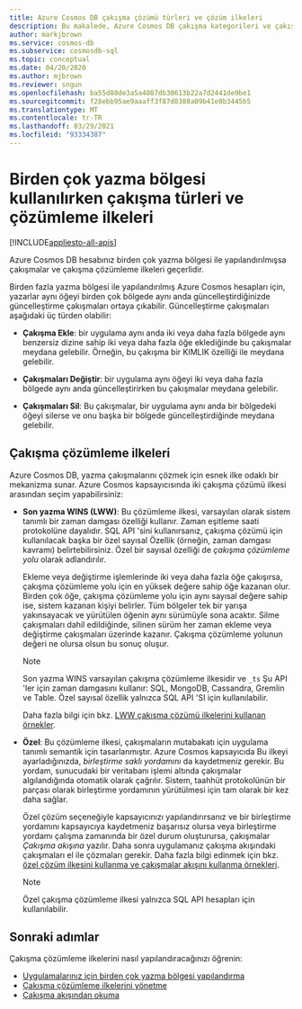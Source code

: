 ```yaml
---
title: Azure Cosmos DB çakışma çözümü türleri ve çözüm ilkeleri
description: Bu makalede, Azure Cosmos DB çakışma kategorileri ve çakışma çözümleme ilkeleri açıklanmaktadır.
author: markjbrown
ms.service: cosmos-db
ms.subservice: cosmosdb-sql
ms.topic: conceptual
ms.date: 04/20/2020
ms.author: mjbrown
ms.reviewer: sngun
ms.openlocfilehash: ba55d88de3a5a4087db30613b22a7d2441de9be1
ms.sourcegitcommit: f28ebb95ae9aaaff3f87d8388a09b41e0b3445b5
ms.translationtype: MT
ms.contentlocale: tr-TR
ms.lasthandoff: 03/29/2021
ms.locfileid: "93334387"
---
```

# <a name="conflict-types-and-resolution-policies-when-using-multiple-write-regions"></a>Birden çok yazma bölgesi kullanılırken çakışma türleri ve çözümleme ilkeleri
[!INCLUDE[appliesto-all-apis](includes/appliesto-all-apis.md)]

Azure Cosmos DB hesabınız birden çok yazma bölgesi ile yapılandırılmışsa çakışmalar ve çakışma çözümleme ilkeleri geçerlidir.

Birden fazla yazma bölgesi ile yapılandırılmış Azure Cosmos hesapları için, yazarlar aynı öğeyi birden çok bölgede aynı anda güncelleştirdiğinizde güncelleştirme çakışmaları ortaya çıkabilir. Güncelleştirme çakışmaları aşağıdaki üç türden olabilir:

* **Çakışma Ekle**: bir uygulama aynı anda iki veya daha fazla bölgede aynı benzersiz dizine sahip iki veya daha fazla öğe eklediğinde bu çakışmalar meydana gelebilir. Örneğin, bu çakışma bir KIMLIK özelliği ile meydana gelebilir.

* **Çakışmaları Değiştir**: bir uygulama aynı öğeyi iki veya daha fazla bölgede aynı anda güncelleştirirken bu çakışmalar meydana gelebilir.

* **Çakışmaları Sil**: Bu çakışmalar, bir uygulama aynı anda bir bölgedeki öğeyi silerse ve onu başka bir bölgede güncelleştirdiğinde meydana gelebilir.

## <a name="conflict-resolution-policies"></a>Çakışma çözümleme ilkeleri

Azure Cosmos DB, yazma çakışmalarını çözmek için esnek ilke odaklı bir mekanizma sunar. Azure Cosmos kapsayıcısında iki çakışma çözümü ilkesi arasından seçim yapabilirsiniz:

* **Son yazma WINS (LWW)**: Bu çözümleme ilkesi, varsayılan olarak sistem tanımlı bir zaman damgası özelliği kullanır. Zaman eşitleme saati protokolüne dayalıdır. SQL API 'sini kullanırsanız, çakışma çözümü için kullanılacak başka bir özel sayısal Özellik (örneğin, zaman damgası kavramı) belirtebilirsiniz. Özel bir sayısal özelliği de *çakışma çözümleme yolu* olarak adlandırılır. 

  Ekleme veya değiştirme işlemlerinde iki veya daha fazla öğe çakışırsa, çakışma çözümleme yolu için en yüksek değere sahip öğe kazanan olur. Birden çok öğe, çakışma çözümleme yolu için aynı sayısal değere sahip ise, sistem kazanan kişiyi belirler. Tüm bölgeler tek bir yarışa yakınsayacak ve yürütülen öğenin aynı sürümüyle sona acaktır. Silme çakışmaları dahil edildiğinde, silinen sürüm her zaman ekleme veya değiştirme çakışmaları üzerinde kazanır. Çakışma çözümleme yolunun değeri ne olursa olsun bu sonuç oluşur.

  > [!NOTE]
  > Son yazma WINS varsayılan çakışma çözümleme ilkesidir ve `_ts` Şu API 'ler için zaman damgasını kullanır: SQL, MongoDB, Cassandra, Gremlin ve Table. Özel sayısal özellik yalnızca SQL API 'SI için kullanılabilir.

  Daha fazla bilgi için bkz. [LWW çakışma çözümü ilkelerini kullanan örnekler](how-to-manage-conflicts.md).

* **Özel**: Bu çözümleme ilkesi, çakışmaların mutabakatı için uygulama tanımlı semantik için tasarlanmıştır. Azure Cosmos kapsayıcıda Bu ilkeyi ayarladığınızda, *birleştirme saklı yordamını* da kaydetmeniz gerekir. Bu yordam, sunucudaki bir veritabanı işlemi altında çakışmalar algılandığında otomatik olarak çağrılır. Sistem, taahhüt protokolünün bir parçası olarak birleştirme yordamının yürütülmesi için tam olarak bir kez daha sağlar.  

  Özel çözüm seçeneğiyle kapsayıcınızı yapılandırırsanız ve bir birleştirme yordamını kapsayıcıya kaydetmeniz başarısız olursa veya birleştirme yordamı çalışma zamanında bir özel durum oluşturursa, çakışmalar *Çakışma akışına* yazılır. Daha sonra uygulamanız çakışma akışındaki çakışmaları el ile çözmaları gerekir. Daha fazla bilgi edinmek için bkz. [özel çözüm ilkesini kullanma ve çakışmalar akışını kullanma örnekleri](how-to-manage-conflicts.md).

  > [!NOTE]
  > Özel çakışma çözümleme ilkesi yalnızca SQL API hesapları için kullanılabilir.

## <a name="next-steps"></a>Sonraki adımlar

Çakışma çözümleme ilkelerini nasıl yapılandıracağınızı öğrenin:

* [Uygulamalarınız için birden çok yazma bölgesi yapılandırma](how-to-multi-master.md)
* [Çakışma çözümleme ilkelerini yönetme](how-to-manage-conflicts.md)
* [Çakışma akışından okuma](how-to-manage-conflicts.md#read-from-conflict-feed)
